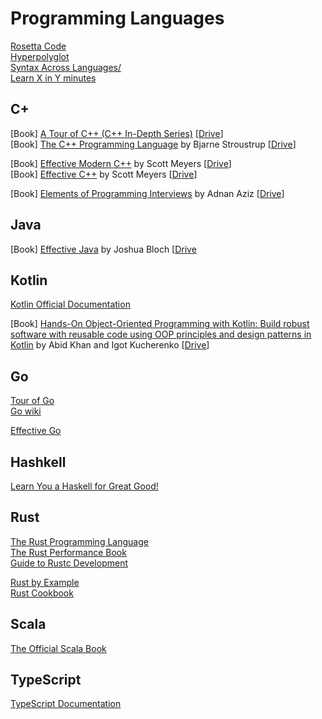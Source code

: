 # Programming Languages

[Rosetta Code](http://rosettacode.org/wiki/Rosetta_Code)  
[Hyperpolyglot](https://hyperpolyglot.org/)  
[Syntax Across Languages/](http://rigaux.org/language-study/syntax-across-languages/)  
[Learn X in Y minutes](https://learnxinyminutes.com/)  
## C+

[Book] [A Tour of C++ (C++ In-Depth Series)](https://www.amazon.com/Tour-2nd-Depth-Bjarne-Stroustrup/dp/0134997832) [[Drive](https://drive.google.com/drive/search?q=stroustrup%20tour)]  
[Book] [The C++ Programming Language](https://www.amazon.com/C-Programming-Language-4th/dp/0321563840) by Bjarne Stroustrup [[Drive](https://drive.google.com/drive/search?q=stroustrup%20programming%20language)]  

[Book] [Effective Modern C++](https://www.amazon.com/Effective-Modern-Specific-Ways-Improve/dp/1491903996) by Scott Meyers [[Drive](https://drive.google.com/drive/search?q=meyers%20effective%20modern)]  
[Book] [Effective C++](https://www.amazon.com/Effective-Specific-Improve-Programs-Designs/dp/0321334876) by Scott Meyers [[Drive](https://drive.google.com/drive/search?q=meyers%20effective)]  

[Book] [Elements of Programming Interviews](https://www.amazon.fr/Elements-Programming-Interviews-Insiders-Guide/dp/1479274836) by Adnan Aziz [[Drive](https://drive.google.com/drive/search?q=aziz%20elements%20programming%20interviews)]  

## Java

[Book] [Effective Java](https://www.amazon.com/Effective-Java-Joshua-Bloch/dp/0134685997) by Joshua Bloch [[Drive](https://drive.google.com/drive/search?q=bloch%20effective%20java)  

## Kotlin

[Kotlin Official Documentation](https://kotlinlang.org/docs)  

[Book] [Hands-On Object-Oriented Programming with Kotlin: Build robust software with reusable code using OOP principles and design patterns in Kotlin](https://www.amazon.com/Hands-Object-Oriented-Programming-Kotlin-principles-ebook/dp/B07K45HXV5) by Abid Khan and Igot Kucherenko [[Drive](https://drive.google.com/drive/search?q=khan%20hands%20object%20oriented%20programming%20kotlin)]  

## Go

[Tour of Go](https://tour.golang.org)  
[Go wiki](https://github.com/golang/go/wiki)

[Effective Go](https://golang.org/doc/effective_go.html#introduction)

## Hashkell

[Learn You a Haskell for Great Good!](http://learnyouahaskell.com/chapters) 

## Rust

 [The Rust Programming Language](https://doc.rust-lang.org/book/)  
[The Rust Performance Book](https://nnethercote.github.io/perf-book/)  
[Guide to Rustc Development](https://rustc-dev-guide.rust-lang.org/)

[Rust by Example](https://doc.rust-lang.org/rust-by-example)  
[Rust Cookbook](https://rust-lang-nursery.github.io/rust-cookbook/intro.html)  

## Scala

[The Official Scala Book](https://docs.scala-lang.org/overviews/scala-book/introduction.html)

## TypeScript

[TypeScript Documentation](https://www.typescriptlang.org/docs)


